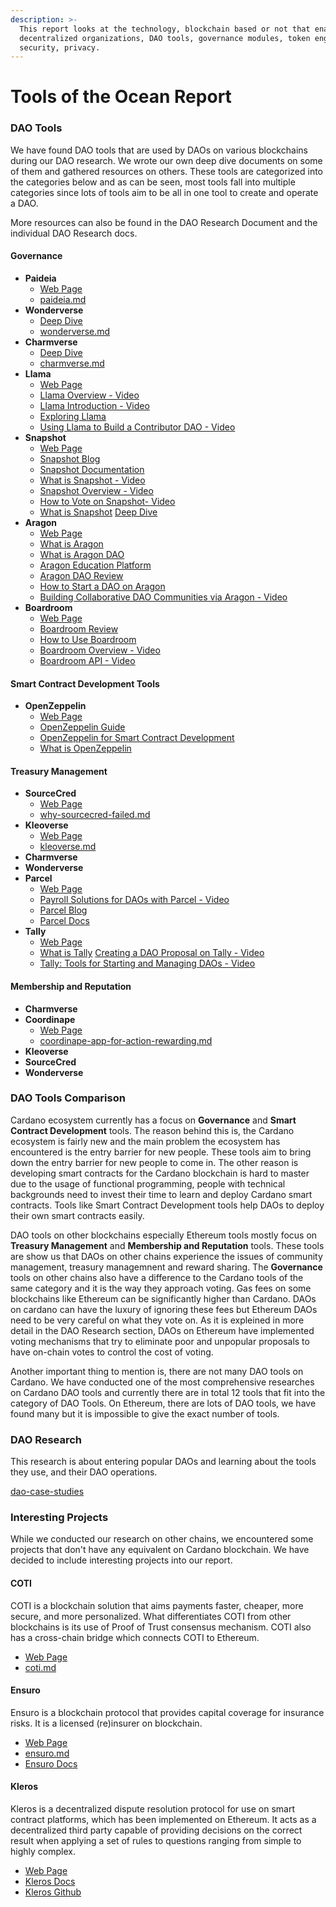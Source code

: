 ```yaml
---
description: >-
  This report looks at the technology, blockchain based or not that enable
  decentralized organizations, DAO tools, governance modules, token engineering,
  security, privacy.
---
```


# Tools of the Ocean Report

### DAO Tools

We have found DAO tools that are used by DAOs on various blockchains during our DAO research. We wrote our own deep dive documents on some of them and gathered resources on others. These tools are categorized into the categories below and as can be seen, most tools fall into multiple categories since lots of tools aim to be all in one tool to create and operate a DAO.

More resources can also be found in the DAO Research Document and the individual DAO Research docs.

#### Governance

* **Paideia**
  * [Web Page](https://www.paideia.im)
  * [paideia.md](../all-docs/dao-tools/cardano/paideia.md "mention")
* **Wonderverse**
  * [Deep Dive](https://tools.littlefish.foundation/littlefish-research-hub/all-docs/dao-tools/other-chains/wonderverse)
  * [wonderverse.md](../all-docs/dao-tools/other-chains/wonderverse.md "mention")
* **Charmverse**
  * [Deep Dive](https://tools.littlefish.foundation/littlefish-research-hub/all-docs/dao-tools/other-chains/charmverse)
  * [charmverse.md](../all-docs/dao-tools/other-chains/charmverse.md "mention")
* **Llama**
  * [Web Page](https://llama.xyz)
  * [Llama Overview - Video](https://www.youtube.com/watch?v=zeFJp\_xxEpQ)
  * [Llama Introduction - Video](https://www.youtube.com/watch?v=psXNmnvkESA)
  * [Exploring Llama](https://llama.mirror.xyz/Yr5XiZxB-NXSuaYJd2928mnvcmmeBkvXnYHO5YWxoxA)
  * [Using Llama to Build a Contributor DAO - Video](https://www.youtube.com/watch?v=cF\_0LFU1DOw\&feature=youtu.be)
* **Snapshot**
  * [Web Page](https://snapshot.org/#/)
  * [Snapshot Blog](https://snapshot.mirror.xyz)
  * [Snapshot Documentation](https://docs.snapshot.org)
  * [What is Snapshot - Video](https://www.youtube.com/watch?app=desktop\&v=OLOtTAvCjms)
  * [Snapshot Overview - Video](https://www.youtube.com/watch?v=5J-HS63tKYo)
  * [How to Vote on Snapshot- Video](https://www.youtube.com/watch?v=u8frIjVKWJY)
  * [What is Snapshot](https://decrypt.co/resources/what-is-snapshot-the-decentralized-voting-system?amp=1) [Deep Dive](https://snapshot.mirror.xyz/-C3bd5TI3XEbPRt\_FIBB97fkhwXk-81w59CMcoofWUk)
* **Aragon**
  * [Web Page](https://aragon.org)
  * [What is Aragon](https://www.kraken.com/learn/what-is-aragon-ant)
  * [What is Aragon DAO](https://bitkan.com/learn/what-is-aragon-dao-what-is-ant-14016)
  * [Aragon Education Platform](https://aragon.org/education-portal)
  * [Aragon DAO Review](https://defipedia.com/reviews/aragon-dao-dao-review)
  * [How to Start a DAO on Aragon](https://www.makeuseof.com/how-to-start-dao-aragon/)
  * [Building Collaborative DAO Communities via Aragon - Video](https://www.facebook.com/watch/live/?extid=CL-UNK-UNK-UNK-IOS\_GK0T-GK1C\&mibextid=afzh1R\&ref=watch\_permalink\&v=425275002696360)
* **Boardroom**
  * [Web Page](https://boardroom.io)
  * [Boardroom Review](https://sourceforge.net/software/product/Boardroom.io/)
  * [How to Use Boardroom](https://blog.idrisolubisi.com/get-started-with-daos-a-step-by-step-guide-using-boardroom)
  * [Boardroom Overview - Video](https://www.youtube.com/watch?v=h3RcBvOHqUM)
  * [Boardroom API - Video](https://www.youtube.com/watch?v=ylxAx\_GV-hk)

#### Smart Contract Development Tools

* **OpenZeppelin**
  * [Web Page](https://www.openzeppelin.com)
  * [OpenZeppelin Guide](https://101blockchains.com/openzeppelin-blockchain/)
  * [OpenZeppelin for Smart Contract Development](https://www.opensourceforu.com/2023/04/using-openzeppelin-for-developing-secured-smart-contracts/)
  * [What is OpenZeppelin](https://metaschool.so/articles/what-is-openzeppelin/)

#### Treasury Management

* **SourceCred**
  * [Web Page](https://sourcecred.io)
  * [why-sourcecred-failed.md](../all-docs/dao-tools/other-chains/why-sourcecred-failed.md "mention")
* **Kleoverse**
  * [Web Page](https://kleoverse.com)
  * [kleoverse.md](../all-docs/dao-tools/other-chains/kleoverse.md "mention")
* **Charmverse**
* **Wonderverse**
* **Parcel**&#x20;
  * [Web Page](https://parcel.money)
  * [Payroll Solutions for DAOs with Parcel - Video](https://www.youtube.com/watch?v=0g5wKK552TM)
  * [Parcel Blog](https://blog.parcel.money)
  * [Parcel Docs](https://parceldocs.gitbook.io/parcel-docs/)
* **Tally**
  * [Web Page](https://www.tally.xyz)
  * [What is Tally](https://docs.tally.xyz/knowledge-base/tally) [Creating a DAO Proposal on Tally - Video](https://www.youtube.com/watch?app=desktop\&v=\_1QbKCgLzbM)
  * [Tally: Tools for Starting and Managing DAOs - Video](https://www.youtube.com/watch?app=desktop\&v=3SqrmsxC2CE)

#### Membership and Reputation

* **Charmverse**
* **Coordinape**
  * [Web Page](https://coordinape.com)
  * [coordinape-app-for-action-rewarding.md](../all-docs/dao-tools/other-chains/coordinape-app-for-action-rewarding.md "mention")
* **Kleoverse**
* **SourceCred**
* **Wonderverse**

### DAO Tools Comparison

Cardano ecosystem currently has a focus on **Governance** and **Smart Contract Development** tools. The reason behind this is, the Cardano ecosystem is fairly new and the main problem the ecosystem has encountered is the entry barrier for new people. These tools aim to bring down the entry barrier for new people to come in. The other reason is developing smart contracts for the Cardano blockchain is hard to master due to the usage of functional programming, people with technical backgrounds need to invest their time to learn and deploy Cardano smart contracts. Tools like Smart Contract Development tools help DAOs to deploy their own smart contracts easily.

DAO tools on other blockchains especially Ethereum tools mostly focus on **Treasury Management** and **Membership and Reputation** tools. These tools are show us that DAOs on other chains experience the issues of community management, treasury managemnent and reward sharing. The **Governance** tools on other chains also have a difference to the Cardano tools of the same category and it is the way they approach voting. Gas fees on some blockchains like Ethereum can be significantly higher than Cardano. DAOs on cardano can have the luxury of ignoring these fees but Ethereum DAOs need to be very careful on what they vote on. As it is expleined in more detail in the DAO Research section, DAOs on Ethereum have implemented voting mechanisms that try to eliminate poor and unpopular proposals to have on-chain votes to control the cost of voting.

Another important thing to mention is, there are not many DAO tools on Cardano. We have conducted one of the most comprehensive researches on Cardano DAO tools and currently there are in total 12 tools that fit into the category of DAO Tools. On Ethereum, there are lots of DAO tools, we have found many but it is impossible to give the exact number of tools.

### DAO Research

This research is about entering popular DAOs and learning about the tools they use, and their DAO operations.

[dao-case-studies](dao-case-studies/ "mention")

### Interesting Projects

While we conducted our research on other chains, we encountered some projects that don't have any equivalent on Cardano blockchain. We have decided to include interesting projects into our report.

#### COTI

COTI is a blockchain solution that aims payments faster, cheaper, more secure, and more personalized. What differentiates COTI from other blockchains is its use of Proof of Trust consensus mechanism. COTI also has a cross-chain bridge which connects COTI to Ethereum.

* [Web Page](https://coti.io)
* [coti.md](../all-docs/dao-tools/other-chains/coti.md "mention")

#### Ensuro

Ensuro is a blockchain protocol that provides capital coverage for insurance risks. It is a licensed (re)insurer on blockchain.&#x20;

* [Web Page](https://ensuro.co)
* [ensuro.md](../all-docs/dao-tools/other-chains/ensuro.md "mention")
* [Ensuro Docs](https://docs.ensuro.co/product-docs/)

#### Kleros

Kleros is a decentralized dispute resolution protocol for use on smart contract platforms, which has been implemented on Ethereum. It acts as a decentralized third party capable of providing decisions on the correct result when applying a set of rules to questions ranging from simple to highly complex.

* [Web Page](https://kleros.io)
* [Kleros Docs](https://docs.kleros.io)
* [Kleros Github](https://github.com/kleros)
